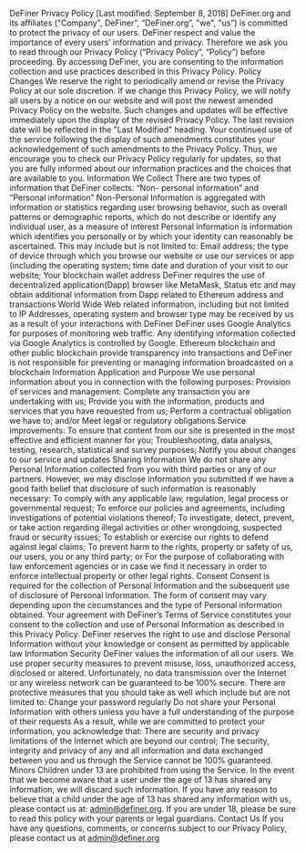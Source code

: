 
DeFiner Privacy Policy
[Last modified: September 8, 2018]
DeFiner.org and its affiliates ("Company", DeFiner”, “DeFiner.org”, "we", "us”) is committed to protect the privacy of our users. DeFiner respect and value the importance of every users’ information and privacy. Therefore we ask you to read through our Privacy Policy (“Privacy Policy”, “Policy”) before proceeding. By accessing DeFiner, you are consenting to the information collection and use practices described in this Privacy Policy.
Policy Changes
We reserve the right to periodically amend or revise the Privacy Policy at our sole discretion. If we change this Privacy Policy, we will notify all users by a notice on our website and will post the newest amended Privacy Policy on the website. Such changes and updates will be effective immediately upon the display of the revised Privacy Policy. The last revision date will be reflected in the "Last Modified" heading. Your continued use of the service following the display of such amendments constitutes your acknowledgement of such amendments to the Privacy Policy. Thus, we encourage you to check our Privacy Policy regularly for updates, so that you are fully informed about our information practices and the choices that are available to you.
Information We Collect
There are two types of information that DeFiner collects: “Non- personal information” and “Personal information”
Non-Personal Information is aggregated with information or statistics regarding user browsing behavior, such as overall patterns or demographic reports, which do not describe or identify any individual user, as a measure of interest
Personal Information is information which identifies you personally or by which your identity can reasonably be ascertained. This may include but is not limited to:
Email address; the type of device through which you browse our website or use our services or app (including the operating system; time date and duration of your visit to our website;
Your blockchain wallet address
DeFiner requires the use of decentralized application(Dapp) browser like MetaMask, Status etc and may obtain additional information from Dapp related to Ethereum address and transactions
World Wide Web related information, including but not limited to IP Addresses, operating system and browser type may be received by us as a result of your interactions with DeFiner
DeFiner uses Google Analytics for purposes of monitoring web traffic. Any identifying information collected via Google Analytics is controlled by Google.
Ethereum blockchain and other public blockchain provide transparency into transactions and DeFiner is not responsible for preventing or managing information broadcasted on a blockchain
Information Application and Purpose
We use personal information about you in connection with the following purposes:
Provision of services and management:
Complete any transaction you are undertaking with us;
Provide you with the information, products and services that you have requested from us;
Perform a contractual obligation we have to; and/or
Meet legal or regulatory obligations
Service improvements:
To ensure that content from our site is presented in the most effective and efficient manner for you;
Troubleshooting, data analysis, testing, research, statistical and survey purposes;
Notify you about changes to our service and updates
Sharing Information
We do not share any Personal Information collected from you with third parties or any of our partners. However, we may disclose information you submitted if we have a good faith belief that disclosure of such information is reasonably necessary:
To comply with any applicable law, regulation, legal process or governmental request;
To enforce our policies and agreements, including investigations of potential violations thereof;
To investigate, detect, prevent, or take action regarding illegal activities or other wrongdoing, suspected fraud or security issues;
To establish or exercise our rights to defend against legal claims;
To prevent harm to the rights, property or safety of us, our users, you or any third party; or
For the purpose of collaborating with law enforcement agencies or in case we find it necessary in order to enforce intellectual property or other legal rights.
Consent
Consent is required for the collection of Personal Information and the subsequent use of disclosure of Personal Information. The form of consent may vary depending upon the circumstances and the type of Personal information obtained. Your agreement with DeFiner’s Terms of Service constitutes your consent to the collection and use of Personal Information as described in this Privacy Policy. DeFiner reserves the right to use and disclose Personal Information without your knowledge or consent as permitted by applicable law
Information Security
DeFiner values the information of all our users. We use proper security measures to prevent misuse, loss, unauthorized access, disclosed or altered. Unfortunately, no data transmission over the Internet or any wireless network can be guaranteed to be 100% secure. There are protective measures that you should take as well which include but are not limited to:
Change your password regularly
Do not share your Personal Information with others unless you have a full understanding of the purpose of their requests
As a result, while we are committed to protect your information, you acknowledge that:
There are security and privacy limitations of the Internet which are beyond our control;
The security, integrity and privacy of any and all information and data exchanged between you and us through the Service cannot be 100% guaranteed.
Minors
Children under 13 are prohibited from using the Service. In the event that we become aware that a user under the age of 13 has shared any information, we will discard such information. If you have any reason to believe that a child under the age of 13 has shared any information with us, please contact us at: admin@definer.org. If you are under 18, please be sure to read this policy with your parents or legal guardians.
Contact Us
If you have any questions, comments, or concerns subject to our Privacy Policy, please contact us at admin@definer.org
